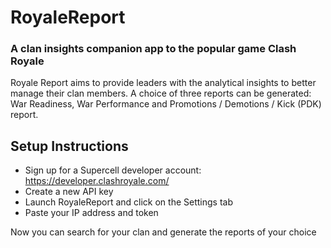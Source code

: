 # RoyaleReport
### A clan insights companion app to the popular game Clash Royale

Royale Report aims to provide leaders with the analytical insights to better manage their clan members. A choice of three reports can be generated: War Readiness, War Performance and Promotions / Demotions / Kick (PDK) report.

## Setup Instructions

- Sign up for a Supercell developer account: https://developer.clashroyale.com/
- Create a new API key
- Launch RoyaleReport and click on the Settings tab
- Paste your IP address and token

Now you can search for your clan and generate the reports of your choice
